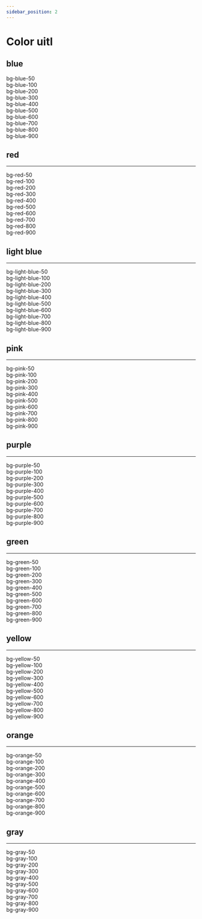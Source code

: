 ```yaml
---
sidebar_position: 2
---
```


# Color uitl

## blue

<div class="container">

<div class="bg-blue-50 text-blue-900 p-3 br-sm m-2">bg-blue-50</div>
<div class="bg-blue-100 text-blue-900 p-3 br-sm m-2">bg-blue-100</div>
<div class="bg-blue-200 text-blue-900 p-3 br-sm m-2">bg-blue-200</div>
<div class="bg-blue-300 text-blue-900 p-3 br-sm m-2">bg-blue-300</div>
<div class="bg-blue-400 text-blue-50 p-3 br-sm m-2">bg-blue-400</div>
<div class="bg-blue-500 text-blue-50 p-3 br-sm m-2">bg-blue-500</div>
<div class="bg-blue-600 text-blue-50 p-3 br-sm m-2">bg-blue-600</div>
<div class="bg-blue-700 text-blue-50 p-3 br-sm m-2">bg-blue-700</div>
<div class="bg-blue-800 text-blue-50 p-3 br-sm m-2">bg-blue-800</div>
<div class="bg-blue-900 text-blue-50 p-3 br-sm m-2">bg-blue-900</div>


## red
<hr class="mx-2"/>
<div class="bg-red-50 text-red-900 p-3 br-sm m-2">bg-red-50</div>
<div class="bg-red-100 text-red-900 p-3 br-sm m-2">bg-red-100</div>
<div class="bg-red-200 text-red-900 p-3 br-sm m-2">bg-red-200</div>
<div class="bg-red-300 text-red-900 p-3 br-sm m-2">bg-red-300</div>
<div class="bg-red-400 text-red-50 p-3 br-sm m-2">bg-red-400</div>
<div class="bg-red-500 text-red-50 p-3 br-sm m-2">bg-red-500</div>
<div class="bg-red-600 text-red-50 p-3 br-sm m-2">bg-red-600</div>
<div class="bg-red-700 text-red-50 p-3 br-sm m-2">bg-red-700</div>
<div class="bg-red-800 text-red-50 p-3 br-sm m-2">bg-red-800</div>
<div class="bg-red-900 text-red-50 p-3 br-sm m-2">bg-red-900</div>


## light blue
<hr class="mx-2"/>
<div class="bg-light-blue-50 text-light-blue-900 p-3 br-sm m-2">bg-light-blue-50</div>
<div class="bg-light-blue-100 text-light-blue-900 p-3 br-sm m-2">bg-light-blue-100</div>
<div class="bg-light-blue-200 text-light-blue-900 p-3 br-sm m-2">bg-light-blue-200</div>
<div class="bg-light-blue-300 text-light-blue-900 p-3 br-sm m-2">bg-light-blue-300</div>
<div class="bg-light-blue-400 text-light-blue-50 p-3 br-sm m-2">bg-light-blue-400</div>
<div class="bg-light-blue-500 text-light-blue-50 p-3 br-sm m-2">bg-light-blue-500</div>
<div class="bg-light-blue-600 text-light-blue-50 p-3 br-sm m-2">bg-light-blue-600</div>
<div class="bg-light-blue-700 text-light-blue-50 p-3 br-sm m-2">bg-light-blue-700</div>
<div class="bg-light-blue-800 text-light-blue-50 p-3 br-sm m-2">bg-light-blue-800</div>
<div class="bg-light-blue-900 text-light-blue-50 p-3 br-sm m-2">bg-light-blue-900</div>


## pink
<hr class="mx-2"/>
<div class="bg-pink-50 text-pink-900 p-3 br-sm m-2">bg-pink-50</div>
<div class="bg-pink-100 text-pink-900 p-3 br-sm m-2">bg-pink-100</div>
<div class="bg-pink-200 text-pink-900 p-3 br-sm m-2">bg-pink-200</div>
<div class="bg-pink-300 text-pink-900 p-3 br-sm m-2">bg-pink-300</div>
<div class="bg-pink-400 text-pink-50 p-3 br-sm m-2">bg-pink-400</div>
<div class="bg-pink-500 text-pink-50 p-3 br-sm m-2">bg-pink-500</div>
<div class="bg-pink-600 text-pink-50 p-3 br-sm m-2">bg-pink-600</div>
<div class="bg-pink-700 text-pink-50 p-3 br-sm m-2">bg-pink-700</div>
<div class="bg-pink-800 text-pink-50 p-3 br-sm m-2">bg-pink-800</div>
<div class="bg-pink-900 text-pink-50 p-3 br-sm m-2">bg-pink-900</div>

## purple
<hr class="mx-2"/>

<div class="bg-purple-50 text-purple-900 p-3 br-sm m-2">bg-purple-50</div>
<div class="bg-purple-100 text-purple-900 p-3 br-sm m-2">bg-purple-100</div>
<div class="bg-purple-200 text-purple-900 p-3 br-sm m-2">bg-purple-200</div>
<div class="bg-purple-300 text-purple-900 p-3 br-sm m-2">bg-purple-300</div>
<div class="bg-purple-400 text-purple-50 p-3 br-sm m-2">bg-purple-400</div>
<div class="bg-purple-500 text-purple-50 p-3 br-sm m-2">bg-purple-500</div>
<div class="bg-purple-600 text-purple-50 p-3 br-sm m-2">bg-purple-600</div>
<div class="bg-purple-700 text-purple-50 p-3 br-sm m-2">bg-purple-700</div>
<div class="bg-purple-800 text-purple-50 p-3 br-sm m-2">bg-purple-800</div>
<div class="bg-purple-900 text-purple-50 p-3 br-sm m-2">bg-purple-900</div>

## green
<hr class="mx-2"/>

<div class="bg-green-50 text-green-900 p-3 br-sm m-2">bg-green-50</div>
<div class="bg-green-100 text-green-900 p-3 br-sm m-2">bg-green-100</div>
<div class="bg-green-200 text-green-900 p-3 br-sm m-2">bg-green-200</div>
<div class="bg-green-300 text-green-900 p-3 br-sm m-2">bg-green-300</div>
<div class="bg-green-400 text-green-50 p-3 br-sm m-2">bg-green-400</div>
<div class="bg-green-500 text-green-50 p-3 br-sm m-2">bg-green-500</div>
<div class="bg-green-600 text-green-50 p-3 br-sm m-2">bg-green-600</div>
<div class="bg-green-700 text-green-50 p-3 br-sm m-2">bg-green-700</div>
<div class="bg-green-800 text-green-50 p-3 br-sm m-2">bg-green-800</div>
<div class="bg-green-900 text-green-50 p-3 br-sm m-2">bg-green-900</div>


## yellow
<hr class="mx-2"/>
<div class="bg-yellow-50 text-yellow-900 p-3 br-sm m-2">bg-yellow-50</div>
<div class="bg-yellow-100 text-yellow-900 p-3 br-sm m-2">bg-yellow-100</div>
<div class="bg-yellow-200 text-yellow-900 p-3 br-sm m-2">bg-yellow-200</div>
<div class="bg-yellow-300 text-yellow-900 p-3 br-sm m-2">bg-yellow-300</div>
<div class="bg-yellow-400 text-yellow-50 p-3 br-sm m-2">bg-yellow-400</div>
<div class="bg-yellow-500 text-yellow-50 p-3 br-sm m-2">bg-yellow-500</div>
<div class="bg-yellow-600 text-yellow-50 p-3 br-sm m-2">bg-yellow-600</div>
<div class="bg-yellow-700 text-yellow-50 p-3 br-sm m-2">bg-yellow-700</div>
<div class="bg-yellow-800 text-yellow-50 p-3 br-sm m-2">bg-yellow-800</div>
<div class="bg-yellow-900 text-yellow-50 p-3 br-sm m-2">bg-yellow-900</div>


## orange
<hr class="mx-2"/>
<div class="bg-orange-50 text-orange-900 p-3 br-sm m-2">bg-orange-50</div>
<div class="bg-orange-100 text-orange-900 p-3 br-sm m-2">bg-orange-100</div>
<div class="bg-orange-200 text-orange-900 p-3 br-sm m-2">bg-orange-200</div>
<div class="bg-orange-300 text-orange-900 p-3 br-sm m-2">bg-orange-300</div>
<div class="bg-orange-400 text-orange-50 p-3 br-sm m-2">bg-orange-400</div>
<div class="bg-orange-500 text-orange-50 p-3 br-sm m-2">bg-orange-500</div>
<div class="bg-orange-600 text-orange-50 p-3 br-sm m-2">bg-orange-600</div>
<div class="bg-orange-700 text-orange-50 p-3 br-sm m-2">bg-orange-700</div>
<div class="bg-orange-800 text-orange-50 p-3 br-sm m-2">bg-orange-800</div>
<div class="bg-orange-900 text-orange-50 p-3 br-sm m-2">bg-orange-900</div>


## gray
<hr class="mx-2"/>
<div class="bg-gray-50 text-gray-900 p-3 br-sm m-2">bg-gray-50</div>
<div class="bg-gray-100 text-gray-900 p-3 br-sm m-2">bg-gray-100</div>
<div class="bg-gray-200 text-gray-900 p-3 br-sm m-2">bg-gray-200</div>
<div class="bg-gray-300 text-gray-900 p-3 br-sm m-2">bg-gray-300</div>
<div class="bg-gray-400 text-gray-50 p-3 br-sm m-2">bg-gray-400</div>
<div class="bg-gray-500 text-gray-50 p-3 br-sm m-2">bg-gray-500</div>
<div class="bg-gray-600 text-gray-50 p-3 br-sm m-2">bg-gray-600</div>
<div class="bg-gray-700 text-gray-50 p-3 br-sm m-2">bg-gray-700</div>
<div class="bg-gray-800 text-gray-50 p-3 br-sm m-2">bg-gray-800</div>
<div class="bg-gray-900 text-gray-50 p-3 br-sm m-2">bg-gray-900</div>
</div>
